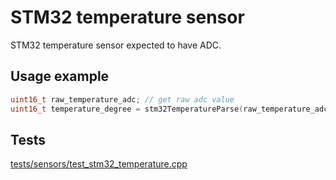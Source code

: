 # STM32 temperature sensor

STM32 temperature sensor expected to have ADC.

## Usage example

```c++
uint16_t raw_temperature_adc; // get raw adc value
uint16_t temperature_degree = stm32TemperatureParse(raw_temperature_adc);
```

## Tests

[tests/sensors/test_stm32_temperature.cpp](../../tests/test_stm32_temperature.cpp)
